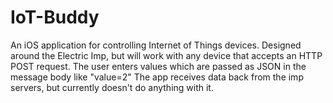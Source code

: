 IoT-Buddy
=========

An iOS application for controlling Internet of Things devices.
Designed around the Electric Imp, but will work with any device that accepts an HTTP POST request.
The user enters values which are passed as JSON in the message body like "value=2"
The app receives data back from the imp servers, but currently doesn't do anything with it.
